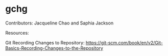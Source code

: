 # gchg


Contributors: Jacqueline Chao and Saphia Jackson

Resources:


Git
Recording Changes to Repository: https://git-scm.com/book/en/v2/Git-Basics-Recording-Changes-to-the-Repository
